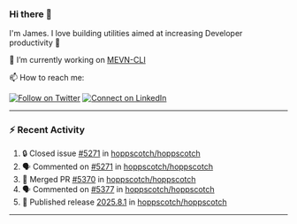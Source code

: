 ### Hi there 👋

I'm James. I love building utilities aimed at increasing Developer productivity :raised_hands: 

🔭 I’m currently working on [MEVN-CLI](https://github.com/madlabsinc/mevn-cli)

📫 How to reach me:

[![Follow on Twitter](https://img.shields.io/badge/--twitter?label=Twitter&logo=Twitter&style=social)](https://twitter.com/james_madhacks) [![Connect on LinkedIn](https://img.shields.io/badge/--linkedin?label=LinkedIn&logo=LinkedIn&style=social)](https://www.linkedin.com/in/jamesgeorge007)

---

### :zap: Recent Activity

<!--START_SECTION:activity-->
1. 🔒 Closed issue [#5271](https://github.com/hoppscotch/hoppscotch/issues/5271) in [hoppscotch/hoppscotch](https://github.com/hoppscotch/hoppscotch)
2. 🗣 Commented on [#5271](https://github.com/hoppscotch/hoppscotch/issues/5271#issuecomment-3278850961) in [hoppscotch/hoppscotch](https://github.com/hoppscotch/hoppscotch)
3. 🎉 Merged PR [#5370](https://github.com/hoppscotch/hoppscotch/pull/5370) in [hoppscotch/hoppscotch](https://github.com/hoppscotch/hoppscotch)
4. 🗣 Commented on [#5377](https://github.com/hoppscotch/hoppscotch/issues/5377#issuecomment-3263931358) in [hoppscotch/hoppscotch](https://github.com/hoppscotch/hoppscotch)
5. 🚀 Published release [2025.8.1](https://github.com/hoppscotch/hoppscotch/releases/tag/2025.8.1) in [hoppscotch/hoppscotch](https://github.com/hoppscotch/hoppscotch)
<!--END_SECTION:activity-->

---

<!--
**jamesgeorge007/jamesgeorge007** is a ✨ _special_ ✨ repository because its `README.md` (this file) appears on your GitHub profile.

Here are some ideas to get you started:

- 🌱 I’m currently learning ...
- 👯 I’m looking to collaborate on ...
- 🤔 I’m looking for help with ...
- 💬 Ask me about ...
- 😄 Pronouns: ...
- ⚡ Fun fact: ...
-->

